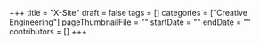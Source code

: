 +++
title = "X-Site"
draft = false
tags = []
categories = ["Creative Engineering"]
pageThumbnailFile = ""
startDate = ""
endDate = ""
contributors = []
+++

